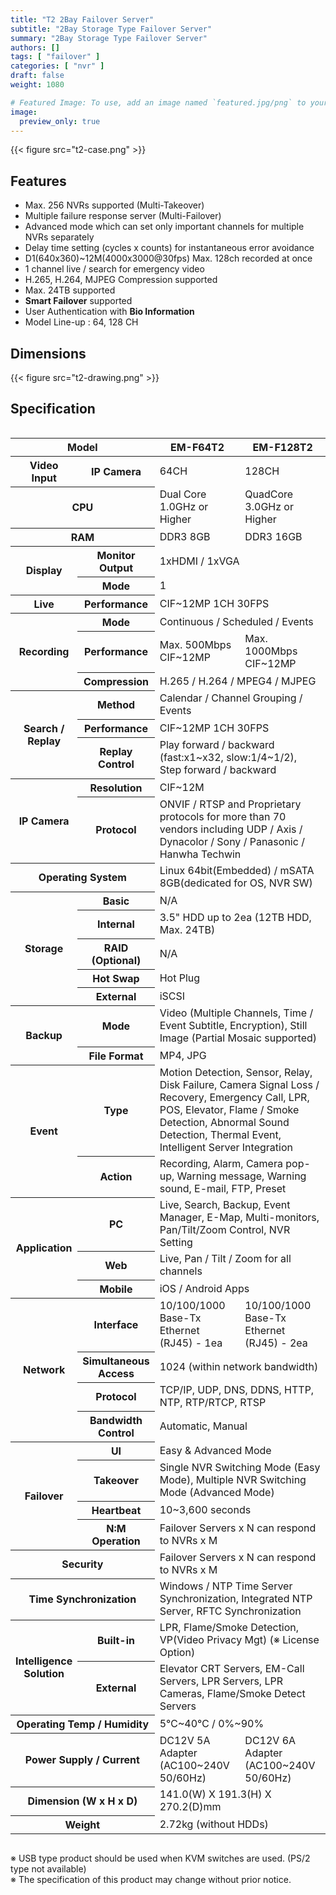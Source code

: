 ```yaml
---
title: "T2 2Bay Failover Server"
subtitle: "2Bay Storage Type Failover Server"
summary: "2Bay Storage Type Failover Server"
authors: []
tags: [ "failover" ]
categories: [ "nvr" ]
draft: false
weight: 1080

# Featured Image: To use, add an image named `featured.jpg/png` to your page's folder.
image:
  preview_only: true
---
```


<div class="container">
<div class="row justify-content-center">
<div class="col-sm-6">

{{< figure src="t2-case.png" >}}

</div>
</div>
</div>

<div class="container">
<div class="row align-items-top">
<div class="col-12 col-sm-8 pl-0">

## Features

- Max. 256 NVRs supported (Multi-Takeover)
- Multiple failure response server (Multi-Failover)
- Advanced mode which can set only important channels for multiple NVRs separately
- Delay time setting (cycles x counts) for instantaneous error avoidance
- D1(640x360)~12M(4000x3000@30fps) Max. 128ch recorded at once
- 1 channel live / search for emergency video
- H.265, H.264, MJPEG Compression supported
- Max. 24TB supported
- **Smart Failover** supported
- User Authentication with **Bio Information**
- Model Line-up : 64, 128 CH

</div>
<div class="col-12 col-sm-4 pl-0">

## Dimensions

{{< figure src="t2-drawing.png" >}}

</div>
</div>
</div>

## Specification

<div style="overflow-x: auto">
<table class="spec">
<thead>
<tr>
<th colspan="2">Model</th>
<th>EM-F64T2</th>
<th>EM-F128T2</th>
</tr>
</thead>
<tbody>
<tr>
<th>Video<br>Input</th>
<th>IP Camera</th>
<td>64CH</td>
<td>128CH</td>
</tr>
<tr>
<th colspan="2">CPU</th>
<td>Dual Core 1.0GHz or Higher</td>
<td>QuadCore 3.0GHz or Higher</td>
</tr>
<tr>
<th colspan="2">RAM</th>
<td>DDR3 8GB</td>
<td>DDR3 16GB</td>
</tr>
<tr>
<th rowspan="2">Display</th>
<th>Monitor<br>Output</th>
<td colspan="2">1xHDMI / 1xVGA</td>
</tr>
<tr>
<th>Mode</th>
<td colspan="2">1</td>
</tr>
<tr>
<th>Live</th>
<th>Performance</th>
<td colspan="2">CIF~12MP 1CH 30FPS</td>
</tr>
<tr>
<th rowspan="3">Recording</th>
<th>Mode</th>
<td colspan="2">Continuous / Scheduled / Events</td>
</tr>
<tr>
<th>Performance</th>
<td>Max. 500Mbps<br>CIF~12MP</td>
<td>Max. 1000Mbps<br>CIF~12MP</td>
</tr>
<tr>
<th>Compression</th>
<td colspan="2">H.265 / H.264 / MPEG4 / MJPEG</td>
</tr>
<tr>
<th rowspan="3">Search /<br>Replay</th>
<th>Method</th>
<td colspan="2">Calendar / Channel Grouping / Events</td>
</tr>
<tr>
<th>Performance</th>
<td colspan="2">CIF~12MP 1CH 30FPS</td>
</tr>
<tr>
<th>Replay<br>Control</th>
<td colspan="2">Play forward / backward (fast:x1~x32, slow:1/4~1/2), Step forward / backward</td>
</tr>
<tr>
<th rowspan="2">IP Camera</th>
<th>Resolution</td>
<td colspan="2">CIF~12M</td>
</tr>
<tr>
<th>Protocol</th>
<td colspan="2">ONVIF / RTSP and Proprietary protocols for more than 70 vendors including UDP / Axis / Dynacolor / Sony / Panasonic / Hanwha Techwin</td>
</tr>
<tr>
<th colspan="2">Operating System</th>
<td colspan="2">Linux 64bit(Embedded) / mSATA 8GB(dedicated for OS, NVR SW)</td>
</tr>
<tr>
<th rowspan="5">Storage</th>
<th>Basic</th>
<td colspan="2">N/A</td>
</tr>
<tr>
<th>Internal</th>
<td colspan="2">3.5" HDD up to 2ea (12TB HDD, Max. 24TB)</td>
</tr>
<tr>
<th>RAID<br>(Optional)</th>
<td colspan="2">N/A</td>
</tr>
<tr>
<th>Hot Swap</th>
<td colspan="2">Hot Plug</td>
</tr>
<tr>
<th>External</th>
<td colspan="2">iSCSI</td>
</tr>
<tr>
<th rowspan="2">Backup</th>
<th>Mode</th>
<td colspan="2">Video (Multiple Channels, Time / Event Subtitle, Encryption), Still Image (Partial Mosaic supported)</td>
</tr>
<tr>
<th>File Format</th>
<td colspan="2">MP4, JPG</td>
</tr>
<tr>
<th rowspan="2">Event</th>
<th>Type</th>
<td colspan="2">Motion Detection, Sensor, Relay, Disk Failure, Camera Signal Loss / Recovery, Emergency Call, LPR, POS, Elevator, Flame / Smoke Detection, Abnormal Sound Detection, Thermal Event, Intelligent Server Integration</td>
</tr>
<tr>
<th>Action</th>
<td colspan="2">Recording, Alarm, Camera pop-up, Warning message, Warning sound, E-mail, FTP, Preset</td>
</tr>
<tr>
<th rowspan="3">Application</th>
<th>PC</th>
<td colspan="2">Live, Search, Backup, Event Manager, E-Map, Multi-monitors, Pan/Tilt/Zoom Control, NVR Setting</td>
</tr>
<tr>
<th>Web</th>
<td colspan="2">Live, Pan / Tilt / Zoom for all channels</td>
</tr>
<tr>
<th>Mobile</th>
<td colspan="2">iOS / Android Apps</td>
</tr>
<tr>
<th rowspan="4">Network</th>
<th>Interface</th>
<td>10/100/1000 Base-Tx Ethernet (RJ45) - 1ea</td>
<td>10/100/1000 Base-Tx Ethernet (RJ45) - 2ea</td>
</tr>
<tr>
<th>Simultaneous<br>Access</th>
<td colspan="2">1024 (within network bandwidth)</td>
</tr>
<tr>
<th>Protocol</th>
<td colspan="2">TCP/IP, UDP, DNS, DDNS, HTTP, NTP, RTP/RTCP, RTSP</td>
</tr>
<tr>
<th>Bandwidth<br>Control</th>
<td colspan="2">Automatic, Manual</td>
</tr>
<tr>
<th rowspan="4">Failover</th>
<th>UI</th>
<td colspan="2">Easy & Advanced Mode</td>
</tr>
<tr>
<th>Takeover</th>
<td colspan="2">Single NVR Switching Mode (Easy Mode), Multiple NVR Switching Mode (Advanced Mode)</td>
</tr>
<tr>
<th>Heartbeat</th>
<td colspan="2">10~3,600 seconds</td>
</tr>
<tr>
<th>N:M Operation</th>
<td colspan="2">Failover Servers x N can respond to NVRs x M</td>
</tr>
<tr>
<th colspan="2">Security</th>
<td colspan="2">Failover Servers x N can respond to NVRs x M</td>
</tr>
<tr>
<th colspan="2">Time Synchronization</th>
<td colspan="2">Windows / NTP Time Server Synchronization, Integrated NTP Server, RFTC Synchronization</td>
</tr>
<tr>
<th rowspan="2">Intelligence<br>Solution</th>
<th>Built-in</th>
<td colspan="2">LPR, Flame/Smoke Detection, VP(Video Privacy Mgt) (※ License Option)</td>
</tr>
<tr>
<th>External</th>
<td colspan="2">Elevator CRT Servers, EM-Call Servers, LPR Servers, LPR Cameras, Flame/Smoke Detect Servers</td>
</tr>
<tr>
<th colspan="2">Operating Temp / Humidity</th>
<td colspan="2">5℃~40℃ / 0%~90%</td>
</tr>
<tr>
<th colspan="2">Power Supply / Current</th>
<td>DC12V 5A Adapter (AC100~240V 50/60Hz)</td>
<td>DC12V 6A Adapter (AC100~240V 50/60Hz)</td>
</tr>
<tr>
<th colspan="2">Dimension (W x H x D)</th>
<td colspan="2">141.0(W) Ⅹ 191.3(H) Ⅹ 270.2(D)mm</td>
</tr>
<tr>
<th colspan="2">Weight</th>
<td colspan="2">2.72kg (without HDDs)</td>
</tr>
</tbody>
</table>
</div>

※ USB type product should be used when KVM switches are used. (PS/2 type not available)  
※ The specification of this product may change without prior notice.
